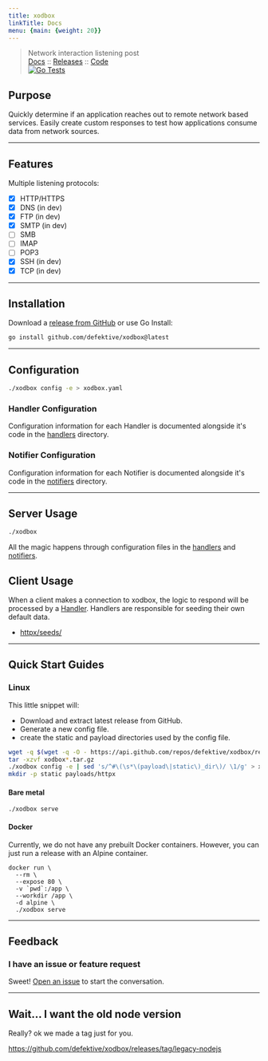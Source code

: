 ```yaml
---
title: xodbox
linkTitle: Docs
menu: {main: {weight: 20}}
---
```

> Network interaction listening post  
> [Docs](https://defektive.github.io/xodbox/) :: [Releases](https://github.com/defektive/xodbox/releases) :: [Code](https://github.com/defektive/xodbox/)  
> [![Go Tests](https://github.com/defektive/xodbox/actions/workflows/go-tests.yml/badge.svg)](https://github.com/defektive/xodbox/actions/workflows/go-tests.yml)

## Purpose

Quickly determine if an application reaches out to remote network based services. Easily create custom responses to test
how applications consume data from network sources.
* * *

## Features

Multiple listening protocols:

- [x] HTTP/HTTPS
- [x] DNS (in dev)
- [x] FTP (in dev)
- [x] SMTP (in dev)
- [ ] SMB
- [ ] IMAP
- [ ] POP3
- [x] SSH (in dev)
- [x] TCP (in dev)

* * *

## Installation

Download a [release from GitHub](https://github.com/defektive/xodbox/releases) or use Go Install:

```sh
go install github.com/defektive/xodbox@latest
```
* * *

## Configuration

```sh
./xodbox config -e > xodbox.yaml
```

### Handler Configuration

Configuration information for each Handler is documented alongside it's code in the [handlers](pkg/handlers) directory.

### Notifier Configuration

Configuration information for each Notifier is documented alongside it's code in the [notifiers](pkg/notifiers) directory.
* * *

## Server Usage

```sh
./xodbox
```

All the magic happens through configuration files in the [handlers](pkg/handlers) and [notifiers](pkg/notifiers).

## Client Usage

When a client makes a connection to xodbox, the logic to respond will be processed by a [Handler](pkg/handlers). Handlers are responsible for seeding their own default data.

- [httpx/seeds/](pkg/handlers/httpx/seeds/)
* * *

## Quick Start Guides


### Linux

This little snippet will:
- Download and extract latest release from GitHub.
- Generate a new config file.
- create the static and payload directories used by the config file.

```sh
wget -q $(wget -q -O - https://api.github.com/repos/defektive/xodbox/releases/latest | grep -o "https:.*Linux_x86_64\.tar\.gz")
tar -xzvf xodbox*.tar.gz
./xodbox config -e | sed 's/^#\(\s*\(payload\|static\)_dir\)/ \1/g' > xodbox.yaml
mkdir -p static payloads/httpx
```

#### Bare metal

```shell
./xodbox serve 
```

#### Docker

Currently, we do not have any prebuilt Docker containers. However, you can just run a release with an Alpine container.

```shell
docker run \
  --rm \
  --expose 80 \
  -v `pwd`:/app \
  --workdir /app \
  -d alpine \
  ./xodbox serve
```

* * *

## Feedback

### I have an issue or feature request

Sweet! [Open an issue](https://github.com/defektive/xodbox/issues/new) to start the conversation.

* * *

## Wait... I want the old node version

Really? ok we made a tag just for you.

https://github.com/defektive/xodbox/releases/tag/legacy-nodejs

